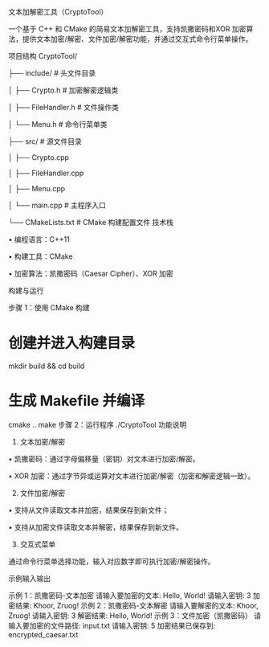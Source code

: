 文本加解密工具（CryptoTool）

一个基于 C++ 和 CMake 的简易文本加解密工具，支持凯撒密码和XOR 加密算法，提供文本加密/解密、文件加密/解密功能，并通过交互式命令行菜单操作。

项目结构
CryptoTool/


├── include/        # 头文件目录

│   ├── Crypto.h    # 加密解密逻辑类

│   ├── FileHandler.h  # 文件操作类

│   └── Menu.h      # 命令行菜单类

├── src/            # 源文件目录

│   ├── Crypto.cpp

│   ├── FileHandler.cpp

│   ├── Menu.cpp

│   └── main.cpp    # 主程序入口

└── CMakeLists.txt  # CMake 构建配置文件
技术栈

• 编程语言：C++11

• 构建工具：CMake

• 加密算法：凯撒密码（Caesar Cipher）、XOR 加密

构建与运行

步骤 1：使用 CMake 构建
# 创建并进入构建目录
mkdir build && cd build

# 生成 Makefile 并编译
cmake ..
make
步骤 2：运行程序
./CryptoTool
功能说明

1. 文本加密/解密

• 凯撒密码：通过字母偏移量（密钥）对文本进行加密/解密。

• XOR 加密：通过字节异或运算对文本进行加密/解密（加密和解密逻辑一致）。

2. 文件加密/解密

• 支持从文件读取文本并加密，结果保存到新文件；

• 支持从加密文件读取文本并解密，结果保存到新文件。

3. 交互式菜单

通过命令行菜单选择功能，输入对应数字即可执行加密/解密操作。

示例输入输出

示例 1：凯撒密码-文本加密
请输入要加密的文本: Hello, World!
请输入密钥: 3
加密结果: Khoor, Zruog!
示例 2：凯撒密码-文本解密
请输入要解密的文本: Khoor, Zruog!
请输入密钥: 3
解密结果: Hello, World!
示例 3：文件加密（凯撒密码）
请输入要加密的文件路径: input.txt
请输入密钥: 5
加密结果已保存到: encrypted_caesar.txt
